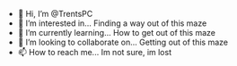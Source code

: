 - 👋 Hi, I’m @TrentsPC
- 👀 I’m interested in... Finding a way out of this maze
- 🌱 I’m currently learning... How to get out of this maze
- 💞️ I’m looking to collaborate on... Getting out of this maze
- 📫 How to reach me... Im not sure, im lost
